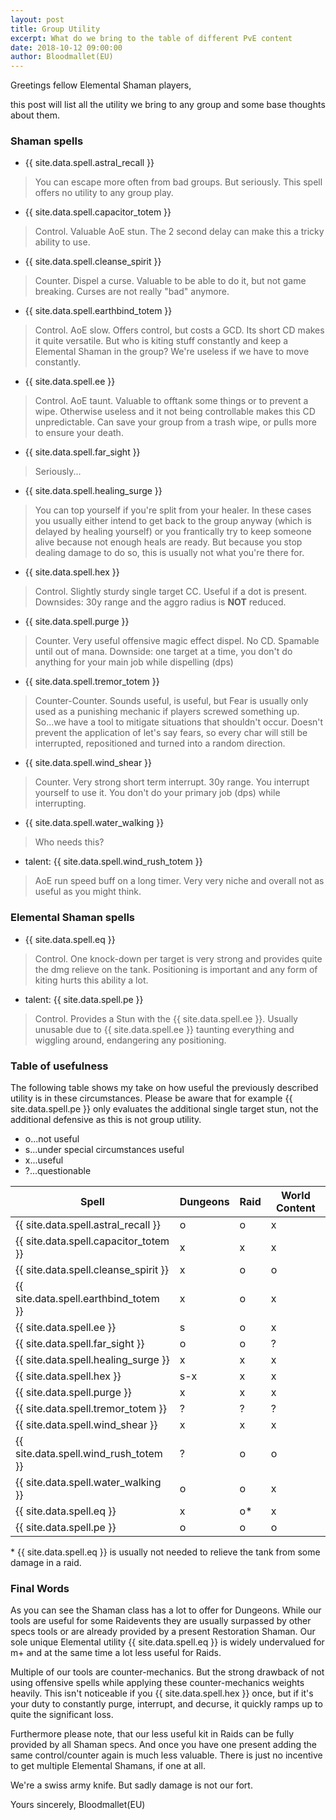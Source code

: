```yaml
---
layout: post
title: Group Utility
excerpt: What do we bring to the table of different PvE content
date: 2018-10-12 09:00:00
author: Bloodmallet(EU)
---
```


Greetings fellow Elemental Shaman players,

this post will list all the utility we bring to any group and some base thoughts about them.

### Shaman spells
 - {{ site.data.spell.astral_recall }}
  > You can escape more often from bad groups. But seriously. This spell offers no utility to any group play.
 - {{ site.data.spell.capacitor_totem }}
  > Control. Valuable AoE stun. The 2 second delay can make this a tricky ability to use.
 - {{ site.data.spell.cleanse_spirit }}
  > Counter. Dispel a curse. Valuable to be able to do it, but not game breaking. Curses are not really "bad" anymore.
 - {{ site.data.spell.earthbind_totem }}
  > Control. AoE slow. Offers control, but costs a GCD. Its short CD makes it quite versatile. But who is kiting stuff constantly and keep a Elemental Shaman in the group? We're useless if we have to move constantly.
 - {{ site.data.spell.ee }}
  > Control. AoE taunt. Valuable to offtank some things or to prevent a wipe. Otherwise useless and it not being controllable makes this CD unpredictable. Can save your group from a trash wipe, or pulls more to ensure your death.
 - {{ site.data.spell.far_sight }}
  > Seriously...
 - {{ site.data.spell.healing_surge }}
  > You can top yourself if you're split from your healer. In these cases you usually either intend to get back to the group anyway (which is delayed by healing yourself) or you frantically try to keep someone alive because not enough heals are ready. But because you stop dealing damage to do so, this is usually not what you're there for.
 - {{ site.data.spell.hex }}
  > Control. Slightly sturdy single target CC. Useful if a dot is present. Downsides: 30y range and the aggro radius is **NOT** reduced.
 - {{ site.data.spell.purge }}
  > Counter. Very useful offensive magic effect dispel. No CD. Spamable until out of mana. Downside: one target at a time, you don't do anything for your main job while dispelling (dps)
 - {{ site.data.spell.tremor_totem }}
  > Counter-Counter. Sounds useful, is useful, but Fear is usually only used as a punishing mechanic if players screwed something up. So...we have a tool to mitigate situations that shouldn't occur. Doesn't prevent the application of let's say fears, so every char will still be interrupted, repositioned and turned into a random direction.
 - {{ site.data.spell.wind_shear }}
  > Counter. Very strong short term interrupt. 30y range. You interrupt yourself to use it. You don't do your primary job (dps) while interrupting.
 - {{ site.data.spell.water_walking }}
  > Who needs this?
 - talent: {{ site.data.spell.wind_rush_totem }}
  > AoE run speed buff on a long timer. Very very niche and overall not as useful as you might think.

### Elemental Shaman spells
 - {{ site.data.spell.eq }}
  > Control. One knock-down per target is very strong and provides quite the dmg relieve on the tank. Positioning is important and any form of kiting hurts this ability a lot.
 - talent: {{ site.data.spell.pe }}
  > Control. Provides a Stun with the {{ site.data.spell.ee }}. Usually unusable due to {{ site.data.spell.ee }} taunting everything and wiggling around, endangering any positioning.


### Table of usefulness

The following table shows my take on how useful the previously described utility is in these circumstances. Please be aware that for example {{ site.data.spell.pe }} only evaluates the additional single target stun, not the additional defensive as this is not group utility.

- o...not useful
- s...under special circumstances useful
- x...useful
- ?...questionable

Spell | Dungeons | Raid | World Content
--- | --- | --- | ---
{{ site.data.spell.astral_recall }} | o | o | x
{{ site.data.spell.capacitor_totem }} | x | x | x
{{ site.data.spell.cleanse_spirit }} | x | o | o
{{ site.data.spell.earthbind_totem }} | x | o | x
{{ site.data.spell.ee }} | s | o | x
{{ site.data.spell.far_sight }} | o | o | ?
{{ site.data.spell.healing_surge }} | x | x | x
{{ site.data.spell.hex }} | s-x | x | x
{{ site.data.spell.purge }} | x | x | x
{{ site.data.spell.tremor_totem }} | ? | ? | ?
{{ site.data.spell.wind_shear }} | x | x | x
{{ site.data.spell.wind_rush_totem }} | ? | o | o
{{ site.data.spell.water_walking }} | o | o | x
{{ site.data.spell.eq }} | x | o* | x
{{ site.data.spell.pe }} | o | o | o

\* {{ site.data.spell.eq }} is usually not needed to relieve the tank from some damage in a raid.


### Final Words

As you can see the Shaman class has a lot to offer for Dungeons. While our tools are useful for some Raidevents they are usually surpassed by other specs tools or are already provided by a present Restoration Shaman. Our sole unique Elemental utility {{ site.data.spell.eq }} is widely undervalued for m+ and at the same time a lot less useful for Raids.

Multiple of our tools are counter-mechanics. But the strong drawback of not using offensive spells while applying these counter-mechanics weights heavily. This isn't noticeable if you {{ site.data.spell.hex }} once, but if it's your duty to constantly purge, interrupt, and decurse, it quickly ramps up to quite the significant loss.

Furthermore please note, that our less useful kit in Raids can be fully provided by all Shaman specs. And once you have one present adding the same control/counter again is much less valuable. There is just no incentive to get multiple Elemental Shamans, if one at all.

We're a swiss army knife. But sadly damage is not our fort.

Yours sincerely,
Bloodmallet(EU)
